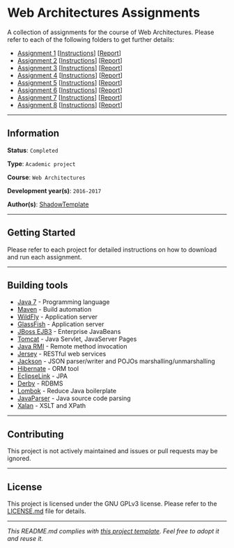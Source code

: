 # Web Architectures Assignments

A collection of assignments for the course of Web Architectures. Please refer 
to each of the following folders to get further details:
* [Assignment 1](https://github.com/ShadowTemplate/web-architectures-assignments/tree/master/assignment-01) [[Instructions](https://rawgit.com/ShadowTemplate/web-architectures-assignments/master/assignment-01/assignment/Web%20Architectures%20-%202016_17%20%3E%20Assignments%20%3E%201st%20assignment.htm)] [[Report](https://github.com/ShadowTemplate/web-architectures-assignments/blob/master/assignment-01/report.pdf)]
* [Assignment 2](https://github.com/ShadowTemplate/web-architectures-assignments/tree/master/assignment-02) [[Instructions](https://rawgit.com/ShadowTemplate/web-architectures-assignments/master/assignment-02/assignment/Web%20Architectures%20-%202016_17%20%3E%20Assignments%20%3E%202nd%20assignment.htm)] [[Report](https://github.com/ShadowTemplate/web-architectures-assignments/blob/master/assignment-02/report.pdf)]
* [Assignment 3](https://github.com/ShadowTemplate/web-architectures-assignments/tree/master/assignment-03) [[Instructions](https://rawgit.com/ShadowTemplate/web-architectures-assignments/master/assignment-03/assignment/fixed/bookmarks-mozilla-16-8-16.html)] [[Report](https://github.com/ShadowTemplate/web-architectures-assignments/blob/master/assignment-03/report.pdf)]
* [Assignment 4](https://github.com/ShadowTemplate/web-architectures-assignments/tree/master/assignment-04) [[Instructions](https://rawgit.com/ShadowTemplate/web-architectures-assignments/master/assignment-04/assignment/Web%20Architectures%20-%202016_17%20%3E%20Assignments%20%3E%204th%20assignment.htm)] [[Report](https://github.com/ShadowTemplate/web-architectures-assignments/blob/master/assignment-04/report.pdf)]
* [Assignment 5](https://github.com/ShadowTemplate/web-architectures-assignments/tree/master/assignment-05) [[Instructions](https://rawgit.com/ShadowTemplate/web-architectures-assignments/master/assignment-05/assignment/Web%20Architectures%20-%202016_17%20%3E%20Assignments%20%3E%205th%20assignment.htm)] [[Report](https://github.com/ShadowTemplate/web-architectures-assignments/blob/master/assignment-05/report.pdf)]
* [Assignment 6](https://github.com/ShadowTemplate/web-architectures-assignments/tree/master/assignment-06) [[Instructions](https://rawgit.com/ShadowTemplate/web-architectures-assignments/master/assignment-06/assignment/Web%20Architectures%20-%202016_17%20%3E%20Assignments%20%3E%206th%20assignment.htm)] [[Report](https://github.com/ShadowTemplate/web-architectures-assignments/blob/master/assignment-06/report.pdf)]
* [Assignment 7](https://github.com/ShadowTemplate/web-architectures-assignments/tree/master/assignment-07) [[Instructions](https://rawgit.com/ShadowTemplate/web-architectures-assignments/master/assignment-07/assignment/Web%20Architectures%20-%202016_17%20%3E%20Assignments%20%3E%207th%20assignment.htm)] [[Report](https://github.com/ShadowTemplate/web-architectures-assignments/blob/master/assignment-07/report.pdf)]
* [Assignment 8](https://github.com/ShadowTemplate/web-architectures-assignments/tree/master/assignment-08) [[Instructions](https://rawgit.com/ShadowTemplate/web-architectures-assignments/master/assignment-08/assignment/Web%20Architectures%20-%202016_17%20%3E%20Assignments%20%3E%208th%20assignment.htm)] [[Report](https://github.com/ShadowTemplate/web-architectures-assignments/blob/master/assignment-08/report.pdf)]

---
## Information

**Status**: `Completed`

**Type**: `Academic project`

**Course**: `Web Architectures`

**Development year(s)**: `2016-2017`

**Author(s)**: [ShadowTemplate](https://github.com/ShadowTemplate)

---
## Getting Started

Please refer to each project for detailed instructions on how to download 
and run each assignment.

---
## Building tools

* [Java 7](http://www.oracle.com/technetwork/java/javase/downloads/jre7-downloads-1880261.html) - 
Programming language
* [Maven](https://maven.apache.org/) - Build automation
* [WildFly](http://wildfly.org/) - Application server
* [GlassFish](https://javaee.github.io/glassfish/) - Application server
* [JBoss EJB3](https://ejb3.jboss.org/) - Enterprise JavaBeans
* [Tomcat](https://tomcat.apache.org/) - Java Servlet, JavaServer Pages
* [Java RMI](http://www.oracle.com/technetwork/java/javase/tech/index-jsp-136424.html) - Remote method invocation 
* [Jersey](https://jersey.github.io/) - RESTful web services
* [Jackson](http://jackson.codehaus.org/Home) - JSON parser/writer and POJOs 
marshalling/unmarshalling
* [Hibernate](http://hibernate.org/orm/releases/) - ORM tool
* [EclipseLink](https://www.eclipse.org/eclipselink/) - JPA
* [Derby](https://db.apache.org/derby/) - RDBMS
* [Lombok](https://projectlombok.org/) - Reduce Java boilerplate
* [JavaParser](https://javaparser.org/) - Java source code parsing
* [Xalan](https://xalan.apache.org/) - XSLT and XPath

---
## Contributing

This project is not actively maintained and issues or pull requests may be 
ignored.

---
## License

This project is licensed under the GNU GPLv3 license.
Please refer to the [LICENSE.md](LICENSE.md) file for details.

---
*This README.md complies with [this project template](
https://github.com/ShadowTemplate/project-template). Feel free to adopt it
and reuse it.*
